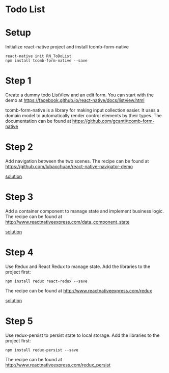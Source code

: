 # Todo List
# Setup
Initialize react-native project and install tcomb-form-native
```shell
react-native init RN_ToDoList
npm install tcomb-form-native --save
```

# Step 1
Create a dummy todo ListView and an edit form.
You can start with the demo at https://facebook.github.io/react-native/docs/listview.html

tcomb-form-native is a library for making input collection easier. It uses a domain model to automatically render control elements by their types. The documentation can be found at https://github.com/gcanti/tcomb-form-native
# Step 2
Add navigation between the two scenes. The recipe can be found at https://github.com/lubaochuan/react-native-navigator-demo

[solution](https://github.com/lubaochuan/RN-ToDoList/tree/04b1e18a7c0e592e11eb667aa05af2899ab53742)
# Step 3
Add a container component to manage state and implement business logic.
The recipe can be found at http://www.reactnativeexpress.com/data_component_state

[solution](https://github.com/lubaochuan/RN-ToDoList/tree/68cb817f060a09e6296fa3a7f8b93236ee1186af)
# Step 4
Use Redux and React Redux to manage state. Add the libraries to the project first:
```
npm install redux react-redux --save
```
The recipe can be found at http://www.reactnativeexpress.com/redux

[solution](https://github.com/lubaochuan/RN-ToDoList/tree/8c3cbdc95781bf75e579659a21756a6b2412391e)

# Step 5
Use redux-persist to persist state to local storage. Add the libraries to the project first:
```
npm install redux-persist --save
```
The recipe can be found at http://www.reactnativeexpress.com/redux_persist
